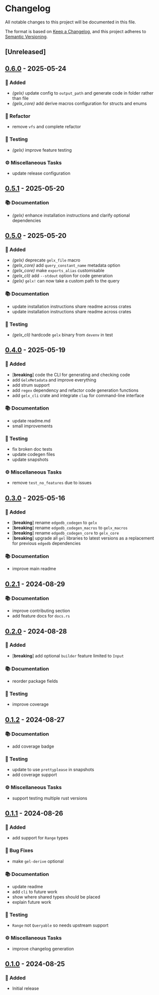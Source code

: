 # Changelog

All notable changes to this project will be documented in this file.

The format is based on [Keep a Changelog](https://keepachangelog.com/en/1.0.0/), and this project adheres to [Semantic Versioning](https://semver.org/spec/v2.0.0.html).

## [Unreleased]

## [0.6.0](https://github.com/ifiokjr/gelx/compare/v0.5.1...v0.6.0) - 2025-05-24

### <!-- 0 -->🎉 Added

- *(gelx)* update config to `output_path` and generate code in folder rather than file
- *(gelx_core)* add derive macros configuration for structs and enums

### <!-- 2 -->🚜 Refactor

- remove `vfs` and complete refactor

### <!-- 6 -->🧪 Testing

- *(gelx)* improve feature testing

### <!-- 7 -->⚙️ Miscellaneous Tasks

- update release configuration

## [0.5.1](https://github.com/ifiokjr/gelx/compare/v0.5.0...v0.5.1) - 2025-05-20

### <!-- 3 -->📚 Documentation

- *(gelx)* enhance installation instructions and clarify optional dependencies

## [0.5.0](https://github.com/ifiokjr/gelx/compare/v0.4.0...v0.5.0) - 2025-05-20

### <!-- 0 -->🎉 Added

- _(gelx)_ deprecate `gelx_file` macro
- _(gelx_core)_ add `query_constant_name` metadata option
- _(gelx_core)_ make `exports_alias` customisable
- _(gelx_cli)_ add `--stdout` option for code generation
- _(gelx)_ `gelx!` can now take a custom path to the query

### <!-- 3 -->📚 Documentation

- update installation instructions share readme across crates
- update installation instructions share readme across crates

### <!-- 6 -->🧪 Testing

- _(gelx_cli)_ hardcode `gelx` binary from `devenv` in test

## [0.4.0](https://github.com/ifiokjr/gelx/compare/v0.3.0...v0.4.0) - 2025-05-19

### <!-- 0 -->🎉 Added

- [**breaking**] code the CLI for generating and checking code
- add `GelxMetadata` and improve everything
- add strum support
- add `regex` dependency and refactor code generation functions
- add `gelx_cli` crate and integrate `clap` for command-line interface

### <!-- 3 -->📚 Documentation

- update readme.md
- small improvements

### <!-- 6 -->🧪 Testing

- fix broken doc tests
- update codegen files
- update snapshots

### <!-- 7 -->⚙️ Miscellaneous Tasks

- remove `test_no_features` due to issues

## [0.3.0](https://github.com/ifiokjr/gelx/compare/v0.2.1...v0.3.0) - 2025-05-16

### <!-- 0 -->🎉 Added

- [**breaking**] rename `edgedb_codegen` to `gelx`
- [**breaking**] rename `edgedb_codegen_macros` to `gelx_macros`
- [**breaking**] rename `edgedb_codegen_core` to `gelx_core`
- [**breaking**] upgrade all `gel` libraries to latest versions as a replacement for previous `edgedb` dependencies

### <!-- 3 -->📚 Documentation

- improve main readme

## [0.2.1](https://github.com/ifiokjr/gelx/compare/v0.2.0...v0.2.1) - 2024-08-29

### <!-- 3 -->📚 Documentation

- improve contributing section
- add feature docs for `docs.rs`

## [0.2.0](https://github.com/ifiokjr/gelx/compare/v0.1.2...v0.2.0) - 2024-08-28

### <!-- 0 -->🎉 Added

- [**breaking**] add optional `builder` feature limited to `Input`

### <!-- 3 -->📚 Documentation

- reorder package fields

### <!-- 6 -->🧪 Testing

- improve coverage

## [0.1.2](https://github.com/ifiokjr/gelx/compare/v0.1.1...v0.1.2) - 2024-08-27

### <!-- 3 -->📚 Documentation

- add coverage badge

### <!-- 6 -->🧪 Testing

- update to use `prettyplease` in snapshots
- add coverage support

### <!-- 7 -->⚙️ Miscellaneous Tasks

- support testing multiple rust versions

## [0.1.1](https://github.com/ifiokjr/gelx/compare/v0.1.0...v0.1.1) - 2024-08-26

### <!-- 0 -->🎉 Added

- add support for `Range` types

### <!-- 1 -->🐛 Bug Fixes

- make `gel-derive` optional

### <!-- 3 -->📚 Documentation

- update readme
- add `cli` to future work
- show where shared types should be placed
- explain future work

### <!-- 6 -->🧪 Testing

- `Range` not `Queryable` so needs upstream support

### <!-- 7 -->⚙️ Miscellaneous Tasks

- improve changelog generation

## [0.1.0](https://github.com/ifiokjr/gelx/releases/tag/gelx-v0.1.0) - 2024-08-25

### 🎉 Added

- Initial release
